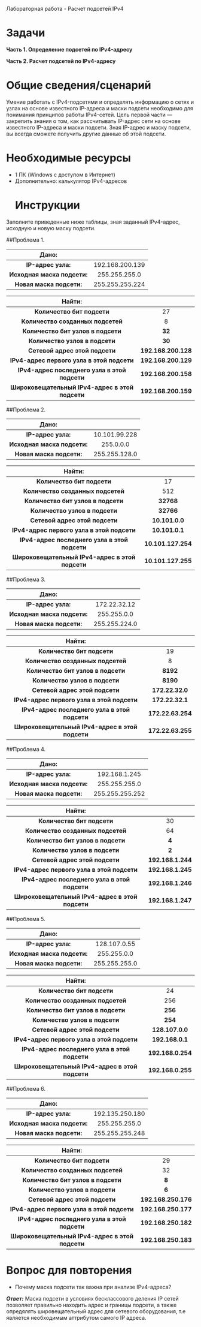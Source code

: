 Лабораторная работа - Расчет подсетей IPv4 

# **Задачи**
**Часть 1. Определение подсетей по IPv4-адресу**

**Часть 2. Расчет подсетей по IPv4-адресу**
# **Общие сведения/сценарий**
Умение работать с IPv4-подсетями и определять информацию о сетях и узлах на основе известного IP-адреса и маски подсети необходимо для понимания принципов работы IPv4-сетей. Цель первой части — закрепить знания о том, как рассчитывать IP-адрес сети на основе известного IP-адреса и маски подсети. Зная IP-адрес и маску подсети, вы всегда сможете получить другие данные об этой подсети.
# **Необходимые ресурсы**
- 1 ПК (Windows с доступом в Интернет)
- Дополнительно: калькулятор IPv4-адресов
  # **Инструкции**
Заполните приведенные ниже таблицы, зная заданный IPv4-адрес, исходную и новую маску подсети.

##Проблема 1.

|**Дано:**||
| :-: | :-: |
|**IP-адрес узла:**|192.168.200.139|
|**Исходная маска подсети:**|255.255.255.0|
|**Новая маска подсети:**|255.255.255.224|


|**Найти:**||
| :-: | :-: |
|**Количество бит подсети**|27|
|**Количество созданных подсетей**|8|
|**Количество бит узлов в подсети**|**32**|
|**Количество узлов в подсети**|**30**|
|**Сетевой адрес этой подсети**|**192.168.200.128**|
|**IPv4-адрес первого узла в этой подсети**|**192.168.200.129**|
|**IPv4-адрес последнего узла в этой подсети**|**192.168.200.158**|
|**Широковещательный IPv4-адрес в этой подсети**|**192.168.200.159**|

##Проблема 2.

|**Дано:**||
| :-: | :-: |
|**IP-адрес узла:**|10.101.99.228|
|**Исходная маска подсети:**|255.0.0.0|
|**Новая маска подсети:**|255.255.128.0|


|**Найти:**||
| :-: | :-: |
|**Количество бит подсети**|17|
|**Количество созданных подсетей**|512|
|**Количество бит узлов в подсети**|**32768**|
|**Количество узлов в подсети**|**32766**|
|**Сетевой адрес этой подсети**|**10.101.0.0**|
|**IPv4-адрес первого узла в этой подсети**|**10.101.0.1**|
|**IPv4-адрес последнего узла в этой подсети**|**10.101.127.254**|
|**Широковещательный IPv4-адрес в этой подсети**|**10.101.127.255**|

##Проблема 3.

|**Дано:**||
| :-: | :-: |
|**IP-адрес узла:**|172.22.32.12|
|**Исходная маска подсети:**|255.255.0.0|
|**Новая маска подсети:**|255.255.224.0|


|**Найти:**||
| :-: | :-: |
|**Количество бит подсети**|19|
|**Количество созданных подсетей**|8|
|**Количество бит узлов в подсети**|**8192**|
|**Количество узлов в подсети**|**8190**|
|**Сетевой адрес этой подсети**|**172.22.32.0**|
|**IPv4-адрес первого узла в этой подсети**|**172.22.32.1**|
|**IPv4-адрес последнего узла в этой подсети**|**172.22.63.254**|
|**Широковещательный IPv4-адрес в этой подсети**|**172.22.63.255**|

##Проблема 4.

|**Дано:**||
| :-: | :-: |
|**IP-адрес узла:**|192.168.1.245|
|**Исходная маска подсети:**|255.255.255.0|
|**Новая маска подсети:**|255.255.255.252|


|**Найти:**||
| :-: | :-: |
|**Количество бит подсети**|30|
|**Количество созданных подсетей**|64|
|**Количество бит узлов в подсети**|**4**|
|**Количество узлов в подсети**|**2**|
|**Сетевой адрес этой подсети**|**192.168.1.244**|
|**IPv4-адрес первого узла в этой подсети**|**192.168.1.245**|
|**IPv4-адрес последнего узла в этой подсети**|**192.168.1.246**|
|**Широковещательный IPv4-адрес в этой подсети**|**192.168.1.247**|

##Проблема 5.

|**Дано:**||
| :-: | :-: |
|**IP-адрес узла:**|128.107.0.55|
|**Исходная маска подсети:**|255.255.0.0|
|**Новая маска подсети:**|255.255.255.0|


|**Найти:**||
| :-: | :-: |
|**Количество бит подсети**|24|
|**Количество созданных подсетей**|256|
|**Количество бит узлов в подсети**|**256**|
|**Количество узлов в подсети**|**254**|
|**Сетевой адрес этой подсети**|**128.107.0.0**|
|**IPv4-адрес первого узла в этой подсети**|**192.168.0.1**|
|**IPv4-адрес последнего узла в этой подсети**|**192.168.0.254**|
|**Широковещательный IPv4-адрес в этой подсети**|**192.168.0.255**|

##Проблема 6.

|**Дано:**||
| :-: | :-: |
|**IP-адрес узла:**|192.135.250.180|
|**Исходная маска подсети:**|255.255.255.0|
|**Новая маска подсети:**|255.255.255.248|


|**Найти:**||
| :-: | :-: |
|**Количество бит подсети**|29|
|**Количество созданных подсетей**|32|
|**Количество бит узлов в подсети**|**8**|
|**Количество узлов в подсети**|**6**|
|**Сетевой адрес этой подсети**|**192.168.250.176**|
|**IPv4-адрес первого узла в этой подсети**|**192.168.250.177**|
|**IPv4-адрес последнего узла в этой подсети**|**192.168.250.182**|
|**Широковещательный IPv4-адрес в этой подсети**|**192.168.250.183**|
# **Вопрос для повторения**
 - Почему маска подсети так важна при анализе IPv4-адреса?

___**Ответ:**___ Маска подсети в условиях бесклассового деления IP сетей позволяет правильно находить адрес и границы подсети, а также опредялять шировещательный адрес для сетевого оборудования, т.е является необходимым аттрибутом самого IP адреса. 

